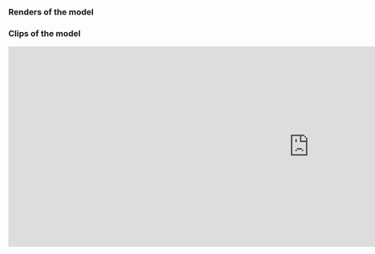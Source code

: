 ### Renders of the model






### Clips of the model

<iframe width="1200" height="400" src="https://www.youtube.com/embed/APKmDYFQ1yU" frameborder="0" allow="accelerometer; autoplay; clipboard-write; encrypted-media; gyroscope; picture-in-picture" allowfullscreen></iframe>